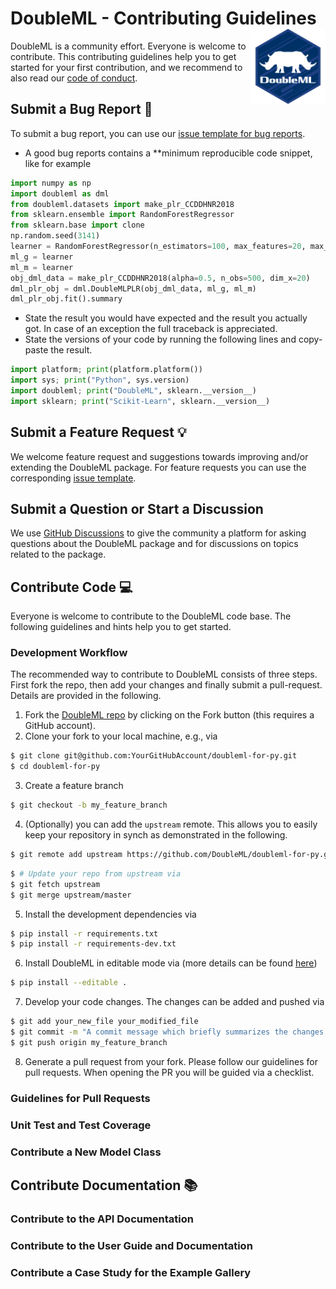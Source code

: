# DoubleML - Contributing Guidelines <a href="https://docs.doubleml.org"><img src="https://raw.githubusercontent.com/DoubleML/doubleml-for-py/master/doc/logo.png" align="right" width = "120" /></a>

DoubleML is a community effort.
Everyone is welcome to contribute.
This contributing guidelines help you to get started for your first contribution,
and we recommend to also read our
[code of conduct](https://github.com/DoubleML/doubleml-for-py/blob/master/CODE_OF_CONDUCT.md).

## Submit a Bug Report :bug:
To submit a bug report, you can use our
[issue template for bug reports](https://github.com/DoubleML/doubleml-for-py/issues/new/choose).

- A good bug reports contains a **minimum reproducible code snippet, like for example

```python
import numpy as np
import doubleml as dml
from doubleml.datasets import make_plr_CCDDHNR2018
from sklearn.ensemble import RandomForestRegressor
from sklearn.base import clone
np.random.seed(3141)
learner = RandomForestRegressor(n_estimators=100, max_features=20, max_depth=5, min_samples_leaf=2)
ml_g = learner
ml_m = learner
obj_dml_data = make_plr_CCDDHNR2018(alpha=0.5, n_obs=500, dim_x=20)
dml_plr_obj = dml.DoubleMLPLR(obj_dml_data, ml_g, ml_m)
dml_plr_obj.fit().summary
```

- State the result you would have expected and the result you actually got.
In case of an exception the full traceback is appreciated.
- State the versions of your code by running the following lines and copy-paste the result.

```python
import platform; print(platform.platform())
import sys; print("Python", sys.version)
import doubleml; print("DoubleML", sklearn.__version__)
import sklearn; print("Scikit-Learn", sklearn.__version__)
```

## Submit a Feature Request :bulb:
We welcome feature request and suggestions towards improving and/or extending the DoubleML package.
For feature requests you can use the corresponding
[issue template](https://github.com/DoubleML/doubleml-for-py/issues/new/choose).

## Submit a Question or Start a Discussion
We use [GitHub Discussions](https://github.com/DoubleML/doubleml-for-py/discussions) to give the community a platform
for asking questions about the DoubleML package and for discussions on topics related to the package.

## Contribute Code :computer:
Everyone is welcome to contribute to the DoubleML code base.
The following guidelines and hints help you to get started.

### Development Workflow
The recommended way to contribute to DoubleML consists of three steps.
First fork the repo, then add your changes and finally submit a pull-request.
Details are provided in the following.
1. Fork the [DoubleML repo](https://github.com/DoubleML/doubleml-for-py)
by clicking on the Fork button (this requires a GitHub account).
2. Clone your fork to your local machine, e.g., via
```bash
$ git clone git@github.com:YourGitHubAccount/doubleml-for-py.git
$ cd doubleml-for-py
```
3. Create a feature branch
```bash
$ git checkout -b my_feature_branch
```
4. (Optionally) you can add the `upstream` remote.
This allows you to easily keep your repository in synch as demonstrated in the following.
```bash
$ git remote add upstream https://github.com/DoubleML/doubleml-for-py.git
```
```bash
$ # Update your repo from upstream via
$ git fetch upstream
$ git merge upstream/master
```
5. Install the development dependencies via
```bash
$ pip install -r requirements.txt
$ pip install -r requirements-dev.txt
```
6. Install DoubleML in editable mode via (more details can be found
[here](https://docs.doubleml.org/stable/intro/install.html#python-building-the-package-from-source))
```bash
$ pip install --editable .
```
7. Develop your code changes. The changes can be added and pushed via
```bash
$ git add your_new_file your_modified_file
$ git commit -m "A commit message which briefly summarizes the changes made"
$ git push origin my_feature_branch
```
8. Generate a pull request from your fork.
Please follow our guidelines for pull requests.
When opening the PR you will be guided via a checklist.

### Guidelines for Pull Requests

### Unit Test and Test Coverage

### Contribute a New Model Class

## Contribute Documentation :books:

### Contribute to the API Documentation

### Contribute to the User Guide and Documentation

### Contribute a Case Study for the Example Gallery
